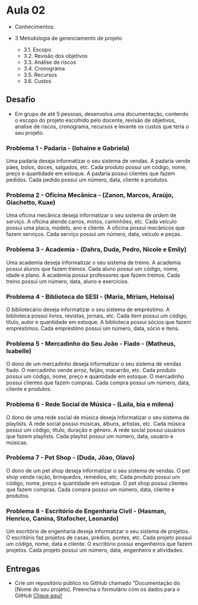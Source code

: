 # Aula 02

- Conhecimentos: 
  
- 3 Metodologia de gerenciamento de projeto
  - 3.1. Escopo
  - 3.2. Revisão dos objetivos
  - 3.3. Análise de riscos
  - 3.4. Cronograma
  - 3.5. Recursos
  - 3.6. Custos

## Desafio
  - Em grupo de até 5 pessoas, desenvolva uma documentação, contendo o escopo do projeto escolhido pelo docente, revisão de objetivos, analise de riscos, cronograma, recursos e levante os custos que teria o seu projeto.
  
### Problema 1 - Padaria - (lohaine e Gabriela)
Uma padaria deseja informatizar o seu sistema de vendas. A padaria vende pães, bolos, doces, salgados, etc. Cada produto possui um código, nome, preço e quantidade em estoque. A padaria possui clientes que fazem pedidos. Cada pedido possui um número, data, cliente e produtos.

### Problema 2 - Oficina Mecânica - (Zanon, Marcos, Araújo, Giachetto, Kuae) 
Uma oficina mecânica deseja informatizar o seu sistema de ordem de serviço. A oficina atende carros, motos, caminhões, etc. Cada veículo possui uma placa, modelo, ano e cliente. A oficina possui mecânicos que fazem serviços. Cada serviço possui um número, data, veículo e peças.

### Problema 3 - Academia - (Dahra, Duda, Pedro, Nicole e Emily)
Uma academia deseja informatizar o seu sistema de treino. A academia possui alunos que fazem treinos. Cada aluno possui um código, nome, idade e plano. A academia possui professores que fazem treinos. Cada treino possui um número, data, aluno e exercícios.

### Problema 4 - Biblioteca do SESI - (Maria, Míriam, Heloísa)
O bibliotecário deseja informatizar o seu sistema de empréstimo. A biblioteca possui livros, revistas, jornais, etc. Cada item possui um código, título, autor e quantidade em estoque. A biblioteca possui sócios que fazem empréstimos. Cada empréstimo possui um número, data, sócio e itens.

### Problema 5 - Mercadinho do Seu João - Fiado - (Matheus, Isabelle)
O dono de um mercadinho deseja informatizar o seu sistema de vendas fiado. O mercadinho vende arroz, feijão, macarrão, etc. Cada produto possui um código, nome, preço e quantidade em estoque. O mercadinho possui clientes que fazem compras. Cada compra possui um número, data, cliente e produtos.

### Problema 6 - Rede Social de Música - (Laila, bia e milena)
O dono de uma rede social de música deseja informatizar o seu sistema de playlists. A rede social possui músicas, álbuns, artistas, etc. Cada música possui um código, título, duração e gênero. A rede social possui usuários que fazem playlists. Cada playlist possui um número, data, usuário e músicas.

### Problema 7 - Pet Shop - (Duda, Jõao, Olavo)
O dono de um pet shop deseja informatizar o seu sistema de vendas. O pet shop vende ração, brinquedos, remédios, etc. Cada produto possui um código, nome, preço e quantidade em estoque. O pet shop possui clientes que fazem compras. Cada compra possui um número, data, cliente e produtos.

### Problema 8 - Escritório de Engenharia Civil - (Hasman, Henrico, Canina, Stafocher, Leonardo)
Um escritório de engenharia deseja informatizar o seu sistema de projetos. O escritório faz projetos de casas, prédios, pontes, etc. Cada projeto possui um código, nome, data e cliente. O escritório possui engenheiros que fazem projetos. Cada projeto possui um número, data, engenheiro e atividades.

## Entregas
- Crie um repositório público no GitHub chamado "Documentação do [Nome do seu projeto]. Preencha o formulário com os dados para o GitHub <a href="https://forms.gle/3XTxyxwdaPma4Cg66">Clique aqui!</a>
